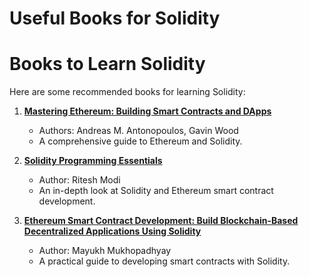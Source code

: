 # Useful Books for Solidity
# Books to Learn Solidity

Here are some recommended books for learning Solidity:

1. **[Mastering Ethereum: Building Smart Contracts and DApps](https://www.amazon.com/Mastering-Ethereum-Building-Smart-Contracts/dp/1491971940)**
   - Authors: Andreas M. Antonopoulos, Gavin Wood
   - A comprehensive guide to Ethereum and Solidity.

2. **[Solidity Programming Essentials](https://www.amazon.com/Solidity-Programming-Essentials-Victor-Lichua/dp/1788831389)**
   - Author: Ritesh Modi
   - An in-depth look at Solidity and Ethereum smart contract development.

3. **[Ethereum Smart Contract Development: Build Blockchain-Based Decentralized Applications Using Solidity](https://www.amazon.com/Ethereum-Smart-Contract-Development-Decentralized/dp/1788627853)**
   - Author: Mayukh Mukhopadhyay
   - A practical guide to developing smart contracts with Solidity.
